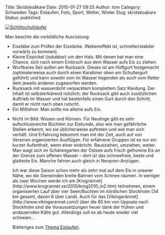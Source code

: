Title: Skridskoåkare
Date: 2010-01-27 09:25
Author: tom
Category: Schweden
Tags: Eislaufen, Foto, Sport, Wetter, Winter
Slug: skridskoakare
Status: published

[![Schlittschuhläufer](/pic/skridskoakare_s.jpg "Schlittschuhläufer")](/pic/skridskoakare_l.jpg)

Man beachte die vorbildliche Ausrüstung:

-   Eisstäbe zum Prüfen der Eisstärke. (Nebeneffekt ist,
    schneller/stabiler vorwärts zu kommen).
-   Kleine Eispickel (*isdubbar*) um den Hals. Mit denen hat man eine
    Chance, sich nach einem Einbruch aus dem Wasser aufs Eis zu ziehen.
-   Wurfbares Seil außen am Rucksack. Dieses ist am Hüftgurt festgemacht
    (optimalerweise auch durch einen Karabiner oben am Schultergurt
    geführt) und kann sowohl vom im Wasser liegenden als auch vom Retter
    dem jeweils anderen zugeworfen werden.
-   Rucksack mit wasserdicht verpacktem komplettem Satz Kleidung. Der
    Inhalt ist selbsterklärend nützlich; der Rucksack gibt auch
    zusätzlichen Auftrieb im Wasser und hat bestenfalls einen Gurt durch
    den Schritt, damit er nicht nach oben rutscht.
-   Ein Mitfahrer. Man sollte nie alleine aufs Eis.

<ul>
<li>
Nicht im Bild: Wissen und Können. Für Neulinge gibt es sehr
aufschlussreiche Büchlein zur Eiskunde, also wie man gefährliche Stellen
erkennt, wo sie üblicherweise auftreten und wie man sich verhält. Und
Erfahrung bekommt man mit der Zeit, auch auf von Vereinen organisierten
Ausflügen. Für erfahrene Gruppen ist es nur ein kurzer Aufenthalt, wenn
einer einbricht. Rausziehen, umziehen, weiter. Man wagt sich im
Schärengarten der Ostsee aufs frisch gefrorene Eis an der Grenze zum
offenen Wasser – dort ist das schneefreie, beste und glatteste Eis.
Manche fahren auch gleich in Neopren-Anzügen.

</p>
Ich war diese Saison schon mehr als zehn mal auf dem Eis in unserer
Nähe, wo die Gemeinden breite Bahnen vom Schnee räumen. In weniger als
zwei Wochen werde ich am
[Krogrännet](http://www.krogrannet.se/2010/krog2010_in2.htm) teilnehmen,
einem organisierten Lauf über vier Seen/Buchten im nördlichen Stockholm
(34 km gesamt, davon 6 über Land). Auch für das
[Vikingarännet](http://www.vikingarannet.com/) über die 80 km von
Uppsala nach Stockholm sind die Voraussetzungen heuer dank der frühen
und andauernden Kälte gut. Allerdings soll es ab heute wieder viel
schneien…

Bisheriges zum [Thema Eislaufen](http://www.fiket.de/tag/eislaufen).

